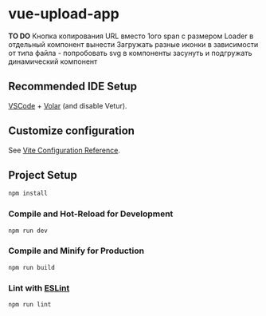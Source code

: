 # vue-upload-app

**TO DO**
Кнопка копирования URL вместо 1ого span с размером
Loader в отдельный компонент вынести
Загружать разные иконки в зависимости от типа файла - попробовать svg в компоненты засунуть и подгружать динамический компонент

## Recommended IDE Setup

[VSCode](https://code.visualstudio.com/) + [Volar](https://marketplace.visualstudio.com/items?itemName=Vue.volar) (and disable Vetur).

## Customize configuration

See [Vite Configuration Reference](https://vitejs.dev/config/).

## Project Setup

```sh
npm install
```

### Compile and Hot-Reload for Development

```sh
npm run dev
```

### Compile and Minify for Production

```sh
npm run build
```

### Lint with [ESLint](https://eslint.org/)

```sh
npm run lint
```
